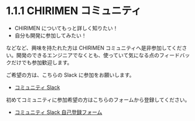 # 1.1.1 CHIRIMEN コミュニティ
- CHIRIMEN についてもっと詳しく知りたい！
- 自分も開発に参加してみたい！

などなど、興味を持たれた方は CHIRIMEN コミュニティへ是非参加してください。開発のできるエンジニアでなくとも、使っていて気になる点のフィードバックだけでも参加歓迎します。

ご希望の方は、こちらの Slack に参加をお願いします。

- [コミュニティ Slack](https://chirimen-oh.slack.com/)

初めてコミュニティに参加希望の方はこちらのフォームから登録してください。

- [コミュニティ Slack 自己登録フォーム](https://docs.google.com/forms/d/1GzkGfCcsRn4A6-uHPsLu2LszkqKcNJ3sFI4XRishHsE/viewform)